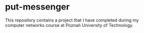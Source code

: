 # put-messenger
This repository contains a project that I have completed during my computer networks course at Poznań University of Technology.
